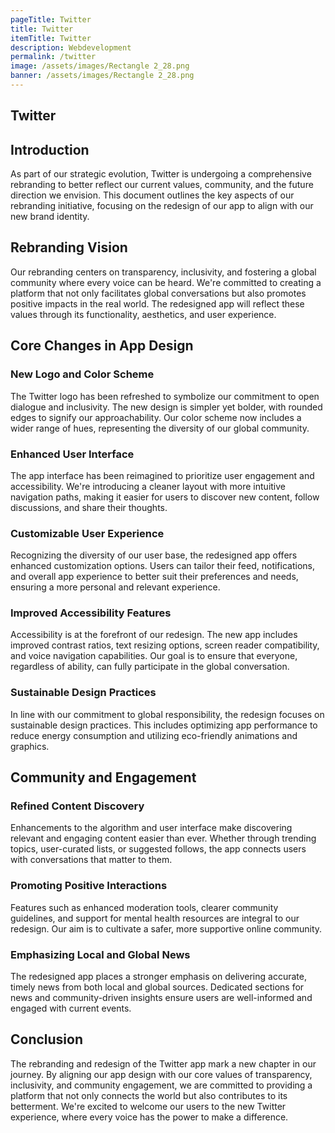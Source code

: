 ```yaml
---
pageTitle: Twitter
title: Twitter
itemTitle: Twitter
description: Webdevelopment
permalink: /twitter
image: /assets/images/Rectangle 2_28.png
banner: /assets/images/Rectangle 2_28.png
---
```

## Twitter

## Introduction

As part of our strategic evolution, Twitter is undergoing a comprehensive rebranding to better reflect our current values, community, and the future direction we envision. This document outlines the key aspects of our rebranding initiative, focusing on the redesign of our app to align with our new brand identity.

## Rebranding Vision

Our rebranding centers on transparency, inclusivity, and fostering a global community where every voice can be heard. We're committed to creating a platform that not only facilitates global conversations but also promotes positive impacts in the real world. The redesigned app will reflect these values through its functionality, aesthetics, and user experience.

## Core Changes in App Design

### New Logo and Color Scheme

The Twitter logo has been refreshed to symbolize our commitment to open dialogue and inclusivity. The new design is simpler yet bolder, with rounded edges to signify our approachability. Our color scheme now includes a wider range of hues, representing the diversity of our global community.

### Enhanced User Interface

The app interface has been reimagined to prioritize user engagement and accessibility. We're introducing a cleaner layout with more intuitive navigation paths, making it easier for users to discover new content, follow discussions, and share their thoughts.

### Customizable User Experience

Recognizing the diversity of our user base, the redesigned app offers enhanced customization options. Users can tailor their feed, notifications, and overall app experience to better suit their preferences and needs, ensuring a more personal and relevant experience.

### Improved Accessibility Features

Accessibility is at the forefront of our redesign. The new app includes improved contrast ratios, text resizing options, screen reader compatibility, and voice navigation capabilities. Our goal is to ensure that everyone, regardless of ability, can fully participate in the global conversation.

### Sustainable Design Practices

In line with our commitment to global responsibility, the redesign focuses on sustainable design practices. This includes optimizing app performance to reduce energy consumption and utilizing eco-friendly animations and graphics.

## Community and Engagement

### Refined Content Discovery

Enhancements to the algorithm and user interface make discovering relevant and engaging content easier than ever. Whether through trending topics, user-curated lists, or suggested follows, the app connects users with conversations that matter to them.

### Promoting Positive Interactions

Features such as enhanced moderation tools, clearer community guidelines, and support for mental health resources are integral to our redesign. Our aim is to cultivate a safer, more supportive online community.

### Emphasizing Local and Global News

The redesigned app places a stronger emphasis on delivering accurate, timely news from both local and global sources. Dedicated sections for news and community-driven insights ensure users are well-informed and engaged with current events.

## Conclusion

The rebranding and redesign of the Twitter app mark a new chapter in our journey. By aligning our app design with our core values of transparency, inclusivity, and community engagement, we are committed to providing a platform that not only connects the world but also contributes to its betterment. We're excited to welcome our users to the new Twitter experience, where every voice has the power to make a difference.

